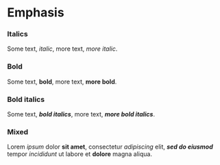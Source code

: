 # Emphasis

### Italics
Some text, *italic*, more text, _more italic_.

### Bold
Some text, **bold**, more text, __more bold__.

### Bold italics
Some text, ***bold italics***, more text, ___more bold italics___.

### Mixed

Lorem *ipsum* dolor **sit amet**, consectetur *adipiscing* elit,
***sed do eiusmod*** tempor *incididunt* ut labore et **dolore** magna aliqua. 